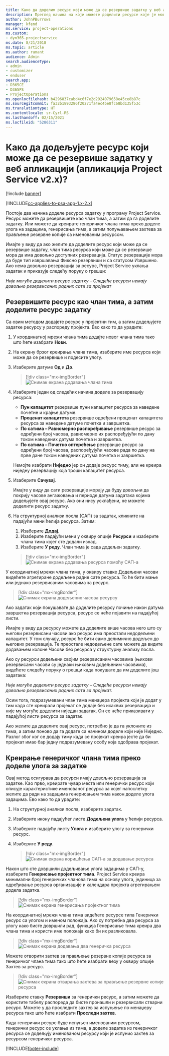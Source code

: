 ```yaml
---
title: Како да доделим ресурс који може да се резервише задатку у веб апликацији
description: Преглед начина на који можете доделити ресурсе које је могуће доделити.
author: JohnPBurrows
manager: kfend
ms.service: project-operations
ms.custom:
- dyn365-projectservice
ms.date: 8/21/2018
ms.topic: article
ms.author: rumant
audience: Admin
search.audienceType:
- admin
- customizer
- enduser
search.app:
- D365CE
- D365PS
- ProjectOperations
ms.openlocfilehash: b4296837cabd4c6f7e2d2924079658e45ce8b87c
ms.sourcegitcommit: fa32b1893286f20271fa4ec4be8fc68bd135f53c
ms.translationtype: HT
ms.contentlocale: sr-Cyrl-RS
ms.lasthandoff: 02/15/2021
ms.locfileid: "5286311"
---
```

# <a name="how-do-i-assign-a-bookable-resource-to-a-task-in-the-web-app-project-service-app-v2x"></a>Како да додељујете ресурс који може да се резервише задатку у веб апликацији (апликација Project Service v2.x)?

[!include [banner](../includes/psa-now-project-operations.md)]

[!INCLUDE[cc-applies-to-psa-app-1.x-2.x](../includes/cc-applies-to-psa-app-1x-2x.md)]

Постоје два начина доделе ресурса задатку у програму Project Service. Ресурс можете да резервишете као члан тима, а затим да га доделите задатку. Или можете да креирате генеричког члана тима преко доделе улога на задацима, генерисања тима, а затим попуњавањем захтева за прављење резервне копије са именованим ресурсом.

Имајте у виду да ако желите да доделите ресурс који може да се резервише задатку, члан тима ресурса који може да се резервише мора да има довољно доступних резервација. Статус резервације мора да буде тип извршавања Фиксно резервиши и са статусом Извршено. Ако нема довољно резервација за ресурс, Project Service уклања задатак и приказује следећу поруку о грешци:

*Није могуће доделити ресурс задатку – Следеће ресурси немају довољно резервисаних радних сати за пројекат*

## <a name="book-a-resource-as-a-team-member-and-then-assign-the-resource-to-a-task"></a>Резервишите ресурс као члан тима, а затим доделите ресурс задатку

Са овим методом додајете ресурс у пројектни тим, а затим додељујете задатке ресурсу у распореду пројекта. Ево како то да урадите:
1.  У координатној мрежи члана тима додајте новог члана тима тако што ћете изабрати **Нови**.
2.  На екрану брзог креирања члана тима, изаберите име ресурса који може да се резервише и подесите улогу.
3.  Изаберите датуме **Од** и **До**.

    > [!div class="mx-imgBorder"] 
    > ![Снимак екрана додавања члана тима](media/FAQ-Resources-to-Tasks2-1.png "Снимак екрана додавања члана тима")
 
4.  Изаберите један од следећих начина доделе за резервацију ресурса:
    - **Пун капацитет** резервише пуни капацитет ресурса за наведене почетне и крајње датуме.
    - **Проценат капацитета** резервише одређени проценат капацитета ресурса за наведене датуме почетка и завршетка.
    - **По сатима – Равномерно распоређивање** резервише ресурс за одређени број часова, равномерно их распоређујући по дану током наведених датума почетка и завршетка.
    - **По сатима – Почетно оптерећење** резервише ресурс за одређени број часова, распоређујући часове рада по дану на прве дане током наведених датума почетка и завршетка.

    Немојте изабрати **Ниједно** јер он додаје ресурс тиму, али не креира ниједну резервацију која троши капацитет ресурса.
5.  Изаберите **Сачувај**.

    Имајте у виду да сати резервације морају да буду довољни да покрију часове ангажовања и периоде датума задатака којима додељујете овај ресурс. Ако они нису усклађени, не можете доделити ресурс задатку.

6.  На структурној анализи посла (САП) за задатак, кликните на падајући мени ћелија ресурса. Затим: 

    1. Изаберите **Додај**.
    2. Изаберите падајући мени у оквиру опције **Ресурси** и изаберите члана тима којег сте додали изнад.
    3. Изаберите **У реду**. Члан тима је сада додељен задатку.

    > [!div class="mx-imgBorder"] 
    > ![Снимак екрана додавања ресурса помоћу САП-а](media/FAQ-Resources-to-Tasks2-2.png "Снимак екрана додавања ресурса помоћу САП-а")
 
У координатној мрежи члана тима, у оквиру ставке Додељени часови видећете агрегиране додељене радне сате ресурса. То ће бити мање или једнако резервисаним часовима за ресурс. 

> [!div class="mx-imgBorder"] 
> ![Снимак екрана додељених часова ресурсу](media/FAQ-Resources-to-Tasks2-3.png "Снимак екрана додељених часова ресурсу")
 
Ако задатак који покушавате да доделите ресурсу почиње након датума завршетка резервација ресурса, ресурс се неће појавити на падајућој листи.

Имајте у виду да ресурсу можете да доделите више часова него што су његови резервисани часови ако ресурс има преостали недодељени капацитет. У том случају, ресурс ће бити само делимично додељен до његових резервација. Те преостале недодељене сате можете да видите додавањем колоне Часови без ресурса у структурну анализу посла.

Ако су ресурси додељени својим резервисаним часовима (њихови резервисани часови су једнаки њиховим додељеним часовима), видећете следећу поруку о грешци када покушате да им доделите још задатака:

*Није могуће доделити ресурс задатку – Следеће ресурси немају довољно резервисаних радних сати за пројекат.*

Осим тога, подразумевани члан тима менаџера пројекта који је додат у тим када сте креирали пројекат се додаје без икаквих резервација и није му могуће доделити ниједан задатак. Он се неће приказивати у падајућој листи ресурса за задатак.

Ако желите да доделите овај ресурс, потребно је да га уклоните из тима, а затим поново да га додате са начином доделе који није Ниједно. Разлог због ког се додају тиму када се пројекат креира јесте да би пројекат имао бар једну подразумевану особу која одобрава пројекат.

## <a name="create-a-generic-team-member-through-role-assignment-on-tasks"></a>Креирање генеричког члана тима преко доделе улога за задатке

Овај метод осигурава да ресурси имају довољно резервација за задатке. Као прво, креирате чувар места или генерички ресурс који описује карактеристике именованог ресурса за којег напослетку желите да ради на задацима генерисањем тима након доделе улога задацима. Ево како то да урадите:

1. На структурној анализи посла, изаберите задатак.
2. Изаберите икону падајућег листе **Додељена улога** у ћелији ресурса.
3. Изаберите падајућу листу **Улога** и изаберите улогу за генерички ресурс.
4. Изаберите **У реду**.

    > [!div class="mx-imgBorder"] 
    > ![Снимак екрана коришћења САП-а за додавање ресурса](media/FAQ-Resources-to-Tasks2-4.png "Снимак екрана коришћења САП-а за додавање ресурса")
 
Након што сте довршили додељивање улога задацима у САП-у, изаберите **Генерисање пројектног тима**. Project Service креира минимални број генеричких чланова тима на основу улога, јединица за одређивање ресурса организације и календара пројекта агрегирањем додела задатка.

> [!div class="mx-imgBorder"] 
> ![Снимак екрана генерисања пројектног тима](media/FAQ-Resources-to-Tasks2-5.png "Снимак екрана генерисања пројектног тима")
 
На координатној мрежи члана тима видећете ресурсе типа Генерички ресурс са улогом и именом положаја. Ако су потребна два ресурса за улогу како бисте довршили рад, функција Генерисање тима креира два члана тима и користи име положаја како би их разликовала.

> [!div class="mx-imgBorder"] 
> ![Снимак екрана додавања два генеричка ресурса](media/FAQ-Resources-to-Tasks2-6.png "Снимак екрана додавања два генеричка ресурса")
 
Можете отворити захтев за прављење резервне копије ресурса за генеричког члана тима тако што ћете изабрати везу у оквиру опције Захтев за ресурс.

> [!div class="mx-imgBorder"] 
> ![Снимак екрана отварања захтева за прављење резервне копије ресурса](media/FAQ-Resources-to-Tasks2-7.png "Снимак екрана отварања захтева за прављење резервне копије ресурса")

Изаберите ставку **Резервиши** за генерички ресурс, а затим можете да користите табелу распореда да бисте пронашли и резервисали стварни ресурс. Можете у да проследите захтев за испуњење по менаџеру ресурса тако што ћете изабрати **Проследи захтев**.

Када генерички ресурс буде испуњен именованим ресурсом, генерички ресурс се уклања из тима, а доделе задатка из генеричког ресурса се додељују именованом ресурсу који је испунио захтев за ресурсом генеричког ресурса.
 



[!INCLUDE[footer-include](../includes/footer-banner.md)]